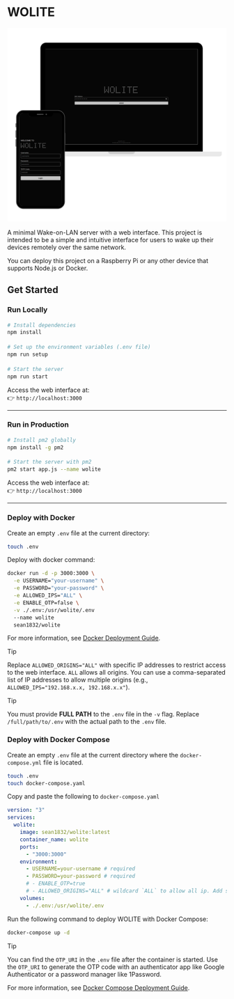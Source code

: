 # WOLITE

![MOCKUP](/docs/images/WOLITE_mockup.png)

A minimal Wake-on-LAN server with a web interface. This project is intended to be a simple and intuitive interface for users to wake up their devices remotely over the same network.

You can deploy this project on a Raspberry Pi or any other device that supports Node.js or Docker.

## Get Started

### Run Locally

```sh
# Install dependencies
npm install

# Set up the environment variables (.env file)
npm run setup

# Start the server
npm run start
```

Access the web interface at:  
👉 `http://localhost:3000`

---

### Run in Production

```sh
# Install pm2 globally
npm install -g pm2

# Start the server with pm2
pm2 start app.js --name wolite
```

Access the web interface at:  
👉 `http://localhost:3000`

---

### Deploy with Docker

Create an empty `.env` file at the current directory:

```sh
touch .env
```

Deploy with docker command:

```sh
docker run -d -p 3000:3000 \
  -e USERNAME="your-username" \
  -e PASSWORD="your-password" \
  -e ALLOWED_IPS="ALL" \
  -e ENABLE_OTP=false \
  -v ./.env:/usr/wolite/.env
  --name wolite
  sean1832/wolite
```

For more information, see [Docker Deployment Guide](/docs/deploy-with-docker.md).

> [!TIP]
> Replace `ALLOWED_ORIGINS="ALL"` with specific IP addresses to restrict access to the web interface. `ALL` allows all origins. You can use a comma-separated list of IP addresses to allow multiple origins (e.g., `ALLOWED_IPS="192.168.x.x, 192.168.x.x"`).

> [!TIP]
> You must provide **FULL PATH** to the `.env` file in the `-v` flag. Replace `/full/path/to/.env` with the actual path to the `.env` file.

### Deploy with Docker Compose

Create an empty `.env` file at the current directory where the `docker-compose.yml` file is located.

```sh
touch .env
touch docker-compose.yaml
```

Copy and paste the following to `docker-compose.yaml`

```yaml
version: "3"
services:
  wolite:
    image: sean1832/wolite:latest
    container_name: wolite
    ports:
      - "3000:3000"
    environment:
      - USERNAME=your-username # required
      - PASSWORD=your-password # required
      # - ENABLE_OTP=true
      # - ALLOWED_ORIGINS="ALL" # wildcard `ALL` to allow all ip. Add specific ip addresses to restrict access
    volumes:
      - ./.env:/usr/wolite/.env
```

Run the following command to deploy WOLITE with Docker Compose:

```sh
docker-compose up -d
```

> [!TIP]
> You can find the `OTP_URI` in the `.env` file after the container is started. Use the `OTP_URI` to generate the OTP code with an authenticator app like Google Authenticator or a password manager like 1Password.

For more information, see [Docker Compose Deployment Guide](/docs/deploy-with-docker-compose.md).
